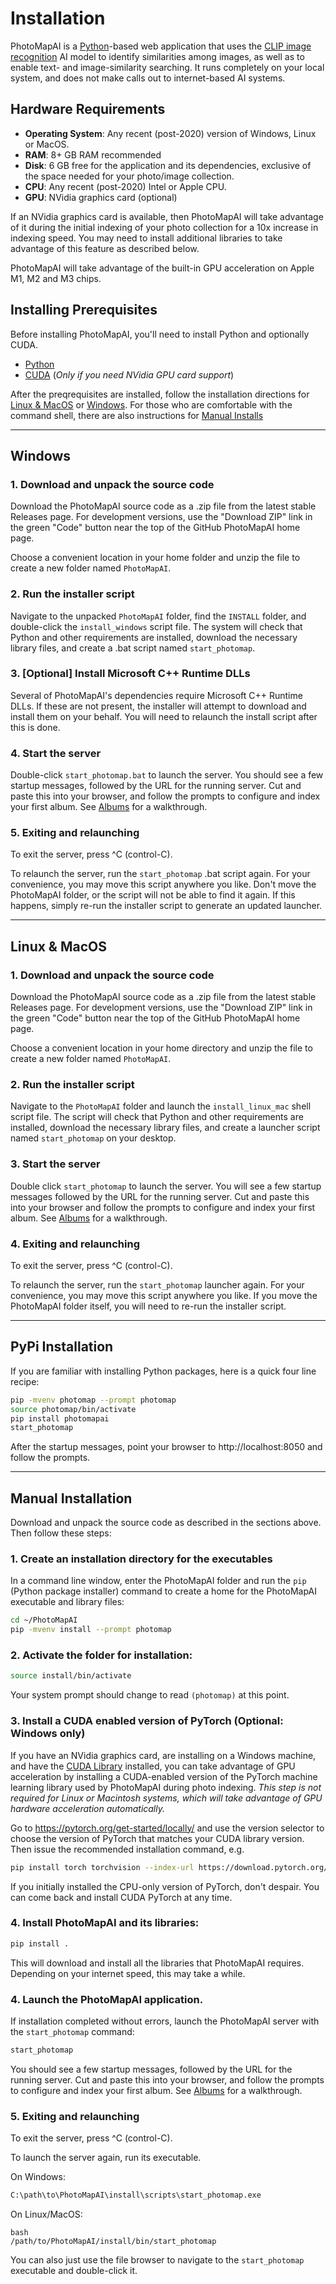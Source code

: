 # Installation

PhotoMapAI is a [Python](https://www.python.org/)-based web application that uses the [CLIP image recognition](https://openai.com/index/clip/) AI model to identify similarities among images, as well as to enable text- and image-similarity searching. It runs completely on your local system, and does not make calls out to internet-based AI systems.

## Hardware Requirements

* **Operating System**: Any recent (post-2020) version of Windows, Linux or MacOS.
* **RAM**: 8+ GB RAM recommended
* **Disk**: 6 GB free for the application and its dependencies, exclusive of the space needed for your photo/image collection.
* **CPU**: Any recent (post-2020) Intel or Apple CPU.
* **GPU**: NVidia graphics card (optional)

If an NVidia graphics card is available, then PhotoMapAI will take advantage of it during the initial indexing of your photo collection for a 10x increase in indexing speed. You may need to install additional libraries to take advantage of this feature as described below.

PhotoMapAI will take advantage of the built-in GPU acceleration on Apple M1, M2 and M3 chips.

## Installing Prerequisites

Before installing PhotoMapAI, you'll need to install Python and optionally CUDA.

- [Python](installation/python.md)
- [CUDA](installation/cuda.md) (*Only if you need NVidia GPU card support*)

After the preqrequisites are installed, follow the installation directions for [Linux & MacOS](#linux-macos) or [Windows](#windows). For those who are comfortable with the command shell, there are also instructions for [Manual Installs](#manual-installation)

---


## Windows

### 1. Download and unpack the source code

Download the PhotoMapAI source code as a .zip file from the latest stable Releases page. For development versions, use the "Download ZIP" link in the green "Code" button near the top of the GitHub PhotoMapAI home page.

Choose a convenient location in your home folder and unzip the file to create a new folder named `PhotoMapAI`.

### 2. Run the installer script

Navigate to the unpacked `PhotoMapAI` folder, find the `INSTALL` folder, and double-click the `install_windows` script file. The system will check that Python and other requirements are installed, download the necessary library files, and create a .bat script named `start_photomap`.

### 3. [Optional] Install Microsoft C++ Runtime DLLs

Several of PhotoMapAI's dependencies require Microsoft
C++ Runtime DLLs. If these are not present, the installer will
attempt to download and install them on your behalf. You will need to relaunch the install script after this is done.

### 4. Start the server

Double-click `start_photomap.bat` to launch the server. You should see a few startup messages, followed by the URL for the running server. Cut and paste this into your browser, and follow the prompts to configure and index your first album. See [Albums](user-guide/albums.md) for a walkthrough.

### 5. Exiting and relaunching

To exit the server, press ^C (control-C). 

To relaunch the server, run the `start_photomap` .bat script again. For your convenience, you may move this script anywhere you like. Don't move the PhotoMapAI folder, or the script will not be able to find it again. If this happens, simply re-run the installer script to generate an updated launcher.

---

## Linux & MacOS

### 1. Download and unpack the source code

Download the PhotoMapAI source code as a .zip file from the latest stable Releases page. For development versions, use the "Download ZIP" link in the green "Code" button near the top of the GitHub PhotoMapAI home page.

Choose a convenient location in your home directory and unzip the file to create a new folder named `PhotoMapAI`.

### 2. Run the installer script

Navigate to the `PhotoMapAI` folder and launch the `install_linux_mac` shell script file. The script will check that Python and other requirements are installed, download the necessary library files, and create a launcher script named `start_photomap` on your desktop.

### 3. Start the server

Double click `start_photomap` to launch the server. You will see a few startup messages followed by the URL for the running server. Cut and paste this into your browser and follow the prompts to configure and index your first album. See [Albums](user-guide/albums.md) for a walkthrough.

### 4. Exiting and relaunching

To exit the server, press ^C (control-C). 

To relaunch the server, run the `start_photomap` launcher again. For your convenience, you may move this script anywhere you like. If you move the PhotoMapAI folder itself, you will need to re-run the installer script.

---

## PyPi  Installation

If you are familiar with installing Python packages, here is a quick four line recipe:

```bash
pip -mvenv photomap --prompt photomap
source photomap/bin/activate
pip install photomapai
start_photomap
```

After the startup messages, point your browser to http://localhost:8050 and follow the prompts.

---

## Manual Installation

Download and unpack the source code as described in the sections above. Then follow these steps:

### 1. Create an installation directory for the executables

In a command line window, enter the PhotoMapAI folder and run the `pip` (Python package installer) command to create a home for the PhotoMapAI executable and library files:

```bash
cd ~/PhotoMapAI
pip -mvenv install --prompt photomap
```

### 2. Activate the folder for installation:

```bash
source install/bin/activate
```

Your system prompt should change to read `(photomap)` at this point.

### 3. Install a CUDA enabled version of PyTorch (Optional: Windows only)

If you have an NVidia graphics card, are installing on a Windows machine, and have the [CUDA Library](installation/cuda.md) installed, you can take advantage of GPU acceleration by installing a CUDA-enabled version of the PyTorch machine learning library used by PhotoMapAI during photo indexing. *This step is not required for Linux or Macintosh systems, which will take advantage of GPU hardware acceleration automatically.*

Go to https://pytorch.org/get-started/locally/ and use the version selector to choose the version of PyTorch that matches your CUDA library version. Then issue the recommended installation command, e.g.

```bash
pip install torch torchvision --index-url https://download.pytorch.org/whl/cu129
```

If you initially installed the CPU-only version of PyTorch, don't despair. You can come back and install CUDA PyTorch at any time.

### 4. Install PhotoMapAI and its libraries:

```bash
pip install .
```

This will download and install all the libraries that PhotoMapAI requires. Depending on your internet speed, this may take a while.

### 4. Launch the PhotoMapAI application.

If installation completed without errors, launch the PhotoMapAI server with the `start_photomap` command:

```bash
start_photomap
```

You should see a few startup messages, followed by the URL for the running server. Cut and paste this into your browser, and follow the prompts to configure and index your first album. See [Albums](user-guide/albums.md) for a walkthrough.

### 5. Exiting and relaunching

To exit the server, press ^C (control-C). 

To launch the server again, run its executable.

On Windows:

```bash
C:\path\to\PhotoMapAI\install\scripts\start_photomap.exe
```

On Linux/MacOS:

```
bash
/path/to/PhotoMapAI/install/bin/start_photomap
```

You can also just use the file browser to navigate to the `start_photomap` executable and double-click it.
